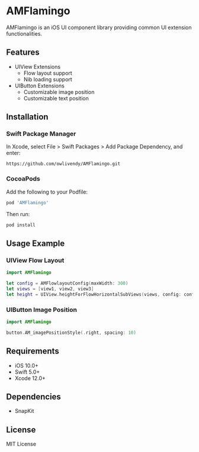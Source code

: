 # AMFlamingo

AMFlamingo is an iOS UI component library providing common UI extension functionalities.

## Features

- UIView Extensions
  - Flow layout support
  - Nib loading support
- UIButton Extensions
  - Customizable image position
  - Customizable text position

## Installation

### Swift Package Manager

In Xcode, select File > Swift Packages > Add Package Dependency, and enter:

```
https://github.com/owlivendy/AMFlamingo.git
```

### CocoaPods

Add the following to your Podfile:

```ruby
pod 'AMFlamingo'
```

Then run:

```bash
pod install
```

## Usage Example

### UIView Flow Layout

```swift
import AMFlamingo

let config = AMFlowlayoutConfig(maxWidth: 300)
let views = [view1, view2, view3]
let height = UIView.heightForFlowHorizontalSubViews(views, config: config)
```

### UIButton Image Position

```swift
import AMFlamingo

button.AM_imagePositionStyle(.right, spacing: 10)
```

## Requirements

- iOS 10.0+
- Swift 5.0+
- Xcode 12.0+

## Dependencies

- SnapKit

## License

MIT License 
